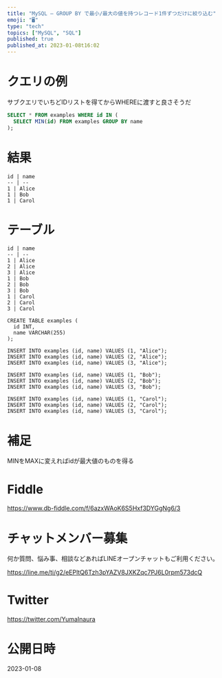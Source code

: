 ```yaml
---
title: "MySQL – GROUP BY で最小/最大の値を持つレコード1件ずつだけに絞り込む"
emoji: "🖥"
type: "tech"
topics: ["MySQL", "SQL"]
published: true
published_at: 2023-01-08t16:02
---
```


# クエリの例

サブクエリでいちどIDリストを得てからWHEREに渡すと良さそうだ

```sql
SELECT * FROM examples WHERE id IN (
  SELECT MIN(id) FROM examples GROUP BY name
);

```

# 結果

```
id | name
-- | --
1 | Alice
1 | Bob
1 | Carol
```

# テーブル

```
id | name
-- | --
1 | Alice
2 | Alice
3 | Alice
1 | Bob
2 | Bob
3 | Bob
1 | Carol
2 | Carol
3 | Carol
```

```
CREATE TABLE examples (
  id INT,
  name VARCHAR(255)
);

INSERT INTO examples (id, name) VALUES (1, "Alice");
INSERT INTO examples (id, name) VALUES (2, "Alice");
INSERT INTO examples (id, name) VALUES (3, "Alice");

INSERT INTO examples (id, name) VALUES (1, "Bob");
INSERT INTO examples (id, name) VALUES (2, "Bob");
INSERT INTO examples (id, name) VALUES (3, "Bob");

INSERT INTO examples (id, name) VALUES (1, "Carol");
INSERT INTO examples (id, name) VALUES (2, "Carol");
INSERT INTO examples (id, name) VALUES (3, "Carol");
```

# 補足


MINをMAXに変えればidが最大値のものを得る


# Fiddle

https://www.db-fiddle.com/f/6azxWAoK6S5Hxf3DYGgNg6/3


# チャットメンバー募集


何か質問、悩み事、相談などあればLINEオープンチャットもご利用ください。

https://line.me/ti/g2/eEPltQ6Tzh3pYAZV8JXKZqc7PJ6L0rpm573dcQ


# Twitter

https://twitter.com/YumaInaura


# 公開日時

2023-01-08
